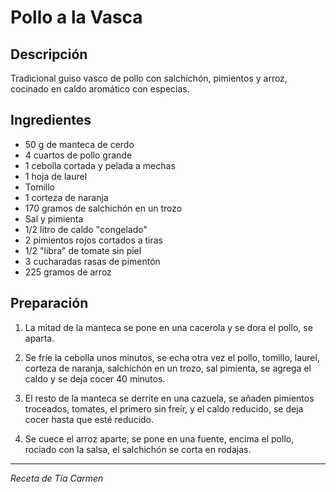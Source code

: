 # Pollo a la Vasca

## Descripción
Tradicional guiso vasco de pollo con salchichón, pimientos y arroz, cocinado en caldo aromático con especias.

## Ingredientes
- 50 g de manteca de cerdo
- 4 cuartos de pollo grande
- 1 cebolla cortada y pelada a mechas
- 1 hoja de laurel
- Tomillo
- 1 corteza de naranja
- 170 gramos de salchichón en un trozo
- Sal y pimienta
- 1/2 litro de caldo "congelado"
- 2 pimientos rojos cortados a tiras
- 1/2 "libra" de tomate sin piel
- 3 cucharadas rasas de pimentón
- 225 gramos de arroz

## Preparación

1. La mitad de la manteca se pone en una cacerola y se dora el pollo, se aparta.

2. Se fríe la cebolla unos minutos, se echa otra vez el pollo, tomillo, laurel, corteza de naranja, salchichón en un trozo, sal pimienta, se agrega el caldo y se deja cocer 40 minutos.

3. El resto de la manteca se derrite en una cazuela, se añaden pimientos troceados, tomates, el primero sin freír, y el caldo reducido, se deja cocer hasta que esté reducido.

4. Se cuece el arroz aparte, se pone en una fuente, encima el pollo, rociado con la salsa, el salchichón se corta en rodajas.

---
*Receta de Tía Carmen*